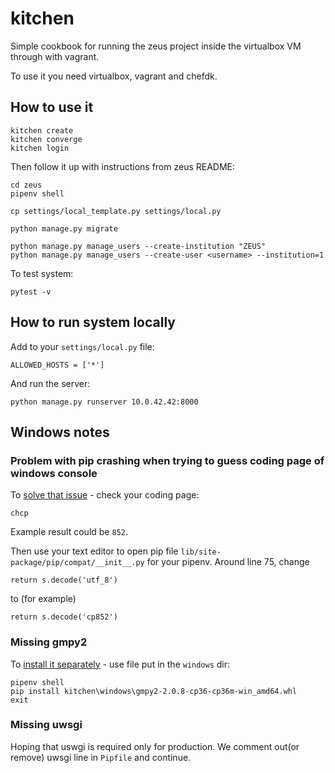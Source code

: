 # kitchen

Simple cookbook for running the zeus project inside the virtualbox VM through with vagrant.

To use it you need virtualbox, vagrant and chefdk.

## How to use it

    kitchen create
    kitchen converge
    kitchen login

Then follow it up with instructions from zeus README:

    cd zeus
    pipenv shell
    
    cp settings/local_template.py settings/local.py
    
    python manage.py migrate
    
    python manage.py manage_users --create-institution "ZEUS"
    python manage.py manage_users --create-user <username> --institution=1

To test system:

    pytest -v

## How to run system locally

Add to your `settings/local.py` file:

    ALLOWED_HOSTS = ['*']

And run the server:

    python manage.py runserver 10.0.42.42:8000

## Windows notes

### Problem with pip crashing when trying to guess coding page of windows console

To [solve that issue](https://github.com/pypa/pip/issues/4251#issuecomment-279117184) - check your coding page:

    chcp

Example result could be `852`.

Then use your text editor to open pip file `lib/site-package/pip/compat/__init__.py` for your pipenv.
Around line 75, change

    return s.decode('utf_8')

to (for example)

    return s.decode('cp852')

### Missing gmpy2

To [install it separately](https://stackoverflow.com/a/40076291/1334531) - use file put in the `windows` dir:

    pipenv shell
    pip install kitchen\windows\gmpy2-2.0.8-cp36-cp36m-win_amd64.whl
    exit

### Missing uwsgi

Hoping that uswgi is required only for production.
We comment out(or remove) uwsgi line in `Pipfile` and continue.
